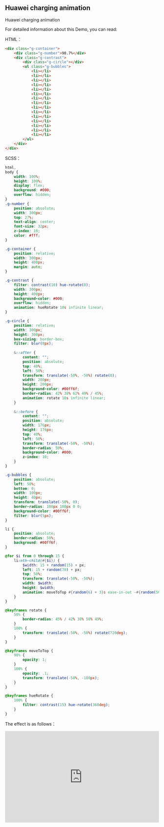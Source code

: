## Huawei charging animation

Huawei charging animation

For detailed information about this Demo, you can read:

HTML：

```HTML
<div class="g-container">
    <div class="g-number">98.7%</div>
    <div class="g-contrast">
        <div class="g-circle"></div>
        <ul class="g-bubbles">
            <li></li>
            <li></li>
            <li></li>
            <li></li>
            <li></li>
            <li></li>
            <li></li>
            <li></li>
            <li></li>
            <li></li>
            <li></li>
            <li></li>
            <li></li>
            <li></li>
            <li></li>
        </ul>
    </div>
</div>
```

SCSS：
```scss
html,
body {
    width: 100%;
    height: 100%;
    display: flex;
    background: #000;
    overflow: hidden;
}
.g-number {
    position: absolute;
    width: 300px;
    top: 27%;
    text-align: center;
    font-size: 32px;
    z-index: 10;
    color: #fff;
}

.g-container {
    position: relative;
    width: 300px;
    height: 400px;
    margin: auto;
}

.g-contrast {
    filter: contrast(10) hue-rotate(0);
    width: 300px;
    height: 400px;
    background-color: #000;
    overflow: hidden;
    animation: hueRotate 10s infinite linear;
}

.g-circle {
    position: relative;
    width: 300px;
    height: 300px;
    box-sizing: border-box;
    filter: blur(8px);
    
    &::after {
        content: "";
        position: absolute;
        top: 40%;
        left: 50%;
        transform: translate(-50%, -50%) rotate(0);
        width: 200px;
        height: 200px;
        background-color: #00ff6f;
        border-radius: 42% 38% 62% 49% / 45%;
        animation: rotate 10s infinite linear;
    }
    
    &::before {
        content: "";
        position: absolute;
        width: 176px;
        height: 176px;
        top: 40%;
        left: 50%;
        transform: translate(-50%, -50%);
        border-radius: 50%;
        background-color: #000;
        z-index: 10;
    }
}

.g-bubbles {
    position: absolute;
    left: 50%;
    bottom: 0;
    width: 100px;
    height: 40px;
    transform: translate(-50%, 0);
    border-radius: 100px 100px 0 0;
    background-color: #00ff6f;
    filter: blur(5px);
}

li {
    position: absolute;
    border-radius: 50%;
    background: #00ff6f;
}

@for $i from 0 through 15 { 
    li:nth-child(#{$i}) {
        $width: 15 + random(15) + px;
        left: 15 + random(70) + px;
        top: 50%;
        transform: translate(-50%, -50%);
        width: $width;
        height: $width;
        animation: moveToTop #{random(6) + 3}s ease-in-out -#{random(5000)/1000}s infinite;
    }
}

@keyframes rotate {
    50% {
        border-radius: 45% / 42% 38% 58% 49%;
    }
    100% {
        transform: translate(-50%, -50%) rotate(720deg);
    }
}

@keyframes moveToTop {
    90% {
        opacity: 1;
    }
    100% {
        opacity: .1;
        transform: translate(-50%, -180px);
    }
}

@keyframes hueRotate {
    100% {
        filter: contrast(15) hue-rotate(360deg);
    }
}
```

The effect is as follows：

<iframe height="300" style="width: 100%;" scrolling="no" title="others-huawei-charging" src="https://codepen.io/dvha/embed/VwqGjKL?default-tab=html%2Cresult" frameborder="no" loading="lazy" allowtransparency="true" allowfullscreen="true">
  See the Pen <a href="https://codepen.io/dvha/pen/VwqGjKL">
  others-huawei-charging</a> by HaDV (<a href="https://codepen.io/dvha">@dvha</a>)
  on <a href="https://codepen.io">CodePen</a>.
</iframe>